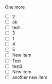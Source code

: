 One more
- [ ] 2
- [ ] ok
- [ ] test
- [ ] 3
- [ ] 1
- [ ] 4
- [ ] 5
- [ ] New item
- [ ] Test
- [ ] test2
- [ ] New item
- [ ] another new item